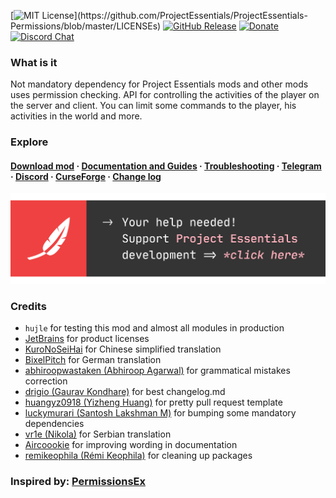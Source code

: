 [![MIT License](https://img.shields.io/apm/l/atomic-design-ui.svg?)](https://github.com/ProjectEssentials/ProjectEssentials-Permissions/blob/master/LICENSEs) [![GitHub Release](https://img.shields.io/github/release/ProjectEssentials/ProjectEssentials-Permissions.svg?style=flat)]() [![Donate](https://img.shields.io/badge/$-support-ff69b4.svg?style=flat)](https://paypal.me/mairwunnx) [![Discord Chat](https://img.shields.io/discord/308323056592486420.svg)](https://discord.gg/VU9XZAt)

### What is it

Not mandatory dependency for Project Essentials mods and other mods uses permission checking. API for controlling the activities of the player on the server and client. You can limit some commands to the player, his activities in the world and more.

### Explore

#### [Download mod](https://github.com/ProjectEssentials/ProjectEssentials-Permissions/releases/download/2.0.1%2BMC-1.14.4/Project.Essentials.Permissions-2.0.1+MC-1.14.4.jar) · [Documentation and Guides](https://projectessentials.github.io/manual) · [Troubleshooting](https://github.com/ProjectEssentials/ProjectEssentials-Permissions/issues/new/choose) · [Telegram](https://t.me/minecraftforge) · [Discord](https://discord.gg/VU9XZAt) · [CurseForge](https://www.curseforge.com/minecraft/mc-mods/project-essentials-permissions) · [Change log](https://github.com/ProjectEssentials/ProjectEssentials-Permissions/blob/master/changelog.md)

[![](https://github.com/ProjectEssentials/ProjectEssentials-Assets/raw/ASSETS-20-Q2/assets/common/support.png)](https://gist.github.com/MairwunNx/fda95062618db6880ef8ee06e1bba54f)

### Credits

- `hujle` for testing this mod and almost all modules in production
- [JetBrains](https://www.jetbrains.com/) for product licenses
- [KuroNoSeiHai](https://github.com/KuroNoSeiHai) for Chinese simplified translation
- [BixelPitch](https://github.com/BixelPitch) for German translation
- [abhiroopwastaken (Abhiroop Agarwal)](https://github.com/abhiroopwastaken) for grammatical mistakes correction
- [drigio (Gaurav Kondhare)](https://github.com/drigio) for best changelog.md
- [huangyz0918 (Yizheng Huang)](https://github.com/huangyz0918) for pretty pull request template
- [luckymurari (Santosh Lakshman M)](https://github.com/luckymurari) for bumping some mandatory dependencies
- [vr1e (Nikola)](https://github.com/vr1e) for Serbian translation
- [Aircoookie](https://github.com/Aircoookie) for improving wording in documentation
- [remikeophila (Rémi Keophila)](https://github.com/remikeophila) for cleaning up packages

### Inspired by: [PermissionsEx](https://github.com/PEXPlugins/PermissionsEx)
